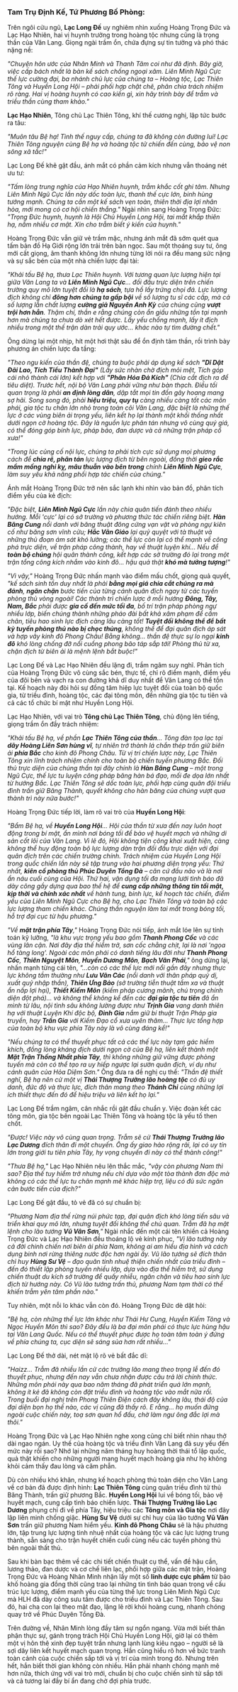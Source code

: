 ### Tam Trụ Định Kế, Tứ Phương Bố Phòng:

Trên ngôi cửu ngũ, **Lạc Long Đế** uy nghiêm nhìn xuống Hoàng Trọng Đức và Lạc Hạo Nhiên, hai vị huynh trưởng trong hoàng tộc nhưng cũng là trọng thần của Văn Lang. Giọng ngài trầm ổn, chứa đựng sự tin tưởng và phó thác nặng nề:

_"Chuyện hôn ước của Nhân Minh và Thanh Tâm coi như đã định. Bây giờ, việc cấp bách nhất là bàn kế sách chống ngoại xâm. Liên Minh Ngũ Cực thế lực cường đại, ba nhánh chủ lực của chúng ta – Hoàng tộc, Lạc Thiên Tông và Huyền Long Hội – phải phối hợp chặt chẽ, phân chia trách nhiệm rõ ràng. Hai vị hoàng huynh có cao kiến gì, xin hãy trình bày để trẫm và triều thần cùng tham khảo."_

**Lạc Hạo Nhiên**, Tông chủ Lạc Thiên Tông, khí thế cương nghị, lập tức bước ra tâu:

_"Muôn tâu Bệ hạ! Tình thế nguy cấp, chúng ta đã không còn đường lui! Lạc Thiên Tông nguyện cùng Bệ hạ và hoàng tộc tử chiến đến cùng, bảo vệ non sông xã tắc!"_

Lạc Long Đế khẽ gật đầu, ánh mắt có phần cảm kích nhưng vẫn thoáng nét ưu tư:

_"Tấm lòng trung nghĩa của Hạo Nhiên huynh, trẫm khắc cốt ghi tâm. Nhưng Liên Minh Ngũ Cực lần này dốc toàn lực, thanh thế cực lớn, binh hùng tướng mạnh. Chúng ta cần một kế sách vẹn toàn, thiên thời địa lợi nhân hòa, mới mong có cơ hội chiến thắng."_ Ngài nhìn sang Hoàng Trọng Đức: _"Trọng Đức huynh, huynh là Hội Chủ Huyền Long Hội, tai mắt khắp thiên hạ, nắm nhiều cơ mật. Xin cho trẫm biết ý kiến của huynh."_

Hoàng Trọng Đức vẫn giữ vẻ trầm mặc, nhưng ánh mắt đã sớm quét qua tấm bản đồ Hạ Giới rộng lớn trải trên bàn ngọc. Sau một thoáng suy tư, ông mới cất giọng, âm thanh không lớn nhưng từng lời nói ra đều mang sức nặng và sự sắc bén của một nhà chiến lược đại tài:

_"Khải tấu Bệ hạ, thưa Lạc Thiên huynh. Với tương quan lực lượng hiện tại giữa Văn Lang ta và **Liên Minh Ngũ Cực**... đối đầu trực diện trên chiến trường quy mô lớn tuyệt đối là **hạ sách**, tựa hồ lấy trứng chọi đá. Lực lượng địch không chỉ **đông hơn chúng ta gấp bội** về số lượng tu sĩ các cấp, mà cả số lượng lẫn chất lượng **cường giả Nguyên Anh Kỳ** của chúng cũng **vượt trội hơn hẳn**. Thậm chí, thần e rằng chúng còn ẩn giấu những tồn tại mạnh hơn mà chúng ta chưa dò xét hết được. Lấy yếu chống mạnh, lấy ít địch nhiều trong một thế trận dàn trải quy ước... khác nào tự tìm đường chết."_

Ông dừng lại một nhịp, hít một hơi thật sâu để ổn định tâm thần, rồi trình bày phương án chiến lược đa tầng:

_"Theo ngu kiến của thần đệ, chúng ta buộc phải áp dụng kế sách **"Dĩ Dật Đãi Lao, Tích Tiểu Thành Đại"** (Lấy sức nhàn chờ địch mỏi mệt, Tích góp cái nhỏ thành cái lớn) kết hợp với **"Phân Hóa Đả Kích"** (Chia cắt địch ra để tiêu diệt). Trước hết, nội bộ Văn Lang phải vững như bàn thạch. Điều tối quan trọng là phải **an định lòng dân**, dập tắt mọi tin đồn gây hoang mang sợ hãi. Song song đó, phải **hiệu triệu, quy tụ** càng nhiều càng tốt các môn phái, gia tộc tu chân lớn nhỏ trong toàn cõi Văn Lang, đặc biệt là những thế lực ở các vùng biên ải trọng yếu, liên kết họ lại thành một khối thống nhất dưới ngọn cờ hoàng tộc. Đây là nguồn lực phân tán nhưng vô cùng quý giá, có thể đóng góp binh lực, pháp bảo, đan dược và cả những trận pháp cổ xưa!"_

_"Trong lúc củng cố nội lực, chúng ta phải tích cực sử dụng mọi phương cách để **chia rẽ, phân tán** lực lượng địch từ bên ngoài, đồng thời **gieo rắc mầm mống nghi kỵ, mâu thuẫn vào bên trong** chính **Liên Minh Ngũ Cực**, làm suy yếu khả năng phối hợp tác chiến của chúng."_

Ánh mắt Hoàng Trọng Đức trở nên sắc lạnh khi nhìn vào bản đồ, phân tích điểm yếu của kẻ địch:

_"Đặc biệt, **Liên Minh Ngũ Cực** lần này chia quân tiến đánh theo nhiều hướng. Mỗi 'cực' lại có sở trường và phương thức tác chiến riêng biệt. **Hàn Băng Cung** nổi danh với băng thuật đông cứng vạn vật và phòng ngự kiên cố như băng sơn vĩnh cửu; **Hắc Vân Giáo** lại quỷ quyệt với tà thuật và những thủ đoạn ám sát khó lường; các thế lực còn lại có thể mạnh về công phá trực diện, về trận pháp công thành, hay về thuật luyện khí... Nếu để **toàn bộ chúng** hội quân thành công, kết hợp các sở trường đó lại trong một trận tổng công kích nhắm vào kinh đô... hậu quả thật **khó mà tưởng tượng**!"_

_"Vì vậy,"_ Hoàng Trọng Đức nhấn mạnh vào điểm mấu chốt, giọng quả quyết, _"kế sách sinh tồn duy nhất là phải **bằng mọi giá chia cắt chúng ra mà đánh**, **ngăn chặn** bước tiến của từng cánh quân địch ngay từ các tuyến phòng thủ vòng ngoài! Các thành trì chiến lược ở mỗi hướng **Đông, Tây, Nam, Bắc** phải được **gia cố đến mức tối đa**, bố trí trận pháp phòng ngự nhiều lớp, biến chúng thành những pháo đài bất khả xâm phạm để cầm chân, tiêu hao sinh lực địch càng lâu càng tốt! **Tuyệt đối không thể để bất kỳ tuyến phòng thủ nào bị chọc thủng**, không thể để đại quân địch áp sát và hợp vây kinh đô Phong Châu! Bằng không... thần đệ thực sự lo ngại **kinh đô** khó lòng chống đỡ nổi cuồng phong bão táp sắp tới! Phòng thủ từ xa, chặn địch từ biên ải là mệnh lệnh bắt buộc!"_

Lạc Long Đế và Lạc Hạo Nhiên đều lặng đi, trầm ngâm suy nghĩ. Phân tích của Hoàng Trọng Đức vô cùng sắc bén, thực tế, chỉ rõ điểm mạnh, điểm yếu của đôi bên và vạch ra con đường khả dĩ duy nhất để Văn Lang có thể tồn tại. Kế hoạch này đòi hỏi sự đồng tâm hiệp lực tuyệt đối của toàn bộ quốc gia, từ triều đình, hoàng tộc, các đại tông môn, đến những gia tộc tu tiên và cả các tổ chức bí mật như Huyền Long Hội.

Lạc Hạo Nhiên, với vai trò **Tông chủ Lạc Thiên Tông**, chủ động lên tiếng, giọng trầm ổn đầy trách nhiệm:

_"Khải tấu Bệ hạ, về phần **Lạc Thiên Tông của thần**... Tông đàn tọa lạc tại **dãy Hoàng Liên Sơn hùng vĩ**, tự nhiên trở thành lá chắn thép trấn giữ biên ải **phía Bắc** cho kinh đô Phong Châu. Từ vị trí chiến lược này, Lạc Thiên Tông xin lĩnh trách nhiệm chính cho toàn bộ chiến tuyến phương Bắc. Đối thủ trực diện của chúng thần tại đây chính là **Hàn Băng Cung** – một trong Ngũ Cực, thế lực tu luyện công pháp băng hàn bá đạo, mối đe dọa lớn nhất từ hướng Bắc. Lạc Thiên Tông sẽ dốc toàn lực, phối hợp cùng quân đội triều đình trấn giữ _Băng Thành_, quyết không cho hàn băng của chúng vượt qua thành trì này nửa bước!"_

Hoàng Trọng Đức tiếp lời, làm rõ vai trò của **Huyền Long Hội**:

_"Bẩm Bệ hạ, về **Huyền Long Hội**... Hội của thần từ xưa đến nay luôn hoạt động trong bí mật, ẩn mình nơi bóng tối để bảo vệ huyết mạch và những di sản cốt lõi của Văn Lang. Vì lẽ đó, Hội không tiện công khai xuất hiện, càng không thể huy động toàn bộ lực lượng dàn trận đối đầu trực diện với đại quân địch trên các chiến trường chính. Trách nhiệm của Huyền Long Hội trong quốc chiến lần này sẽ tập trung vào hai phương diện trọng yếu: Thứ nhất, **kiên cố phòng thủ Phúc Duyên Tổng Đà** – căn cứ đầu não và là nơi ẩn náu cuối cùng của Hội. Thứ hai, vận dụng tối đa mạng lưới tình báo đã dày công gầy dựng qua bao thế hệ để **cung cấp những thông tin tối mật, kịp thời và chính xác nhất** về hành tung, binh lực, kế hoạch tác chiến, điểm yếu của Liên Minh Ngũ Cực cho Bệ hạ, cho Lạc Thiên Tông và toàn bộ các lực lượng tham chiến khác. Chúng thần nguyện làm tai mắt trong bóng tối, hỗ trợ đại cục từ hậu phương."_

_"Về **mặt trận phía Tây**,"_ Hoàng Trọng Đức nói tiếp, ánh mắt lóe lên sự tính toán kỹ lưỡng, _"là khu vực trọng yếu bao gồm **Thanh Phong Cốc** và các vùng lân cận. Nơi đây địa thế hiểm trở, sơn cốc chằng chịt, lại là nơi 'ngọa hổ tàng long'. Ngoài các môn phái có danh tiếng lâu đời như **Thanh Phong Cốc**, **Thiên Nguyệt Môn**, **Huyền Dương Môn**, **Bạch Vân Phái**,"_ ông dừng lại, nhấn mạnh từng cái tên, _"...còn có các thế lực mới nổi gần đây nhưng thực lực không tầm thường như **Lưu Vân Các** (nổi danh với thân pháp quỷ dị, xuất quỷ nhập thần), **Thiên Ưng Bảo** (sở trường tiễn thuật tầm xa và thuật ẩn nấp lợi hại), **Thiết Kiếm Môn** (kiếm pháp cương mãnh, chú trọng chính diện đột phá)... và không thể không kể đến các **đại gia tộc tu tiên** đã ẩn mình từ lâu, nội tình sâu không lường được như **Trịnh Gia** vang danh thiên hạ với thuật Luyện Khí độc bộ, **Đinh Gia** nắm giữ bí thuật Trận Pháp gia truyền, hay **Trần Gia** với Kiếm Đạo cổ xưa uyên thâm... Thực lực tổng hợp của toàn bộ khu vực phía Tây này là vô cùng đáng kể!"_

_"Nếu chúng ta có thể thuyết phục tất cả các thế lực này tạm gác hiềm khích, đồng lòng kháng địch dưới ngọn cờ của Bệ hạ, liên kết thành một **Mặt Trận Thống Nhất phía Tây**, thì không những giữ vững được phòng tuyến mà còn có thể tạo ra uy hiếp ngược lại sườn quân địch, ví dụ như cánh quân của Hỏa Diệm Sơn."_ Ông đưa ra đề nghị cụ thể: _"Thần đệ thiết nghĩ, Bệ hạ nên cử một vị **Thái Thượng Trưởng lão hoàng tộc** có đủ uy danh, đức độ và thực lực, đích thân mang theo **Thánh Chỉ** cùng những lợi ích thiết thực đến đó để hiệu triệu và liên kết họ lại."_

Lạc Long Đế trầm ngâm, cân nhắc rồi gật đầu chuẩn y. Việc đoàn kết các tông môn, gia tộc bên ngoài Lạc Thiên Tông và hoàng tộc là yếu tố then chốt.

_"Được! Việc này vô cùng quan trọng. Trẫm sẽ cử **Thái Thượng Trưởng lão Lạc Dương** đích thân đi một chuyến. Ông ấy giao hảo rộng rãi, lại có uy tín lớn trong giới tu tiên phía Tây, hy vọng chuyến đi này có thể thành công!"_

_"Thưa Bệ hạ,"_ Lạc Hạo Nhiên nêu lên thắc mắc, _"vậy còn phương Nam thì sao? Địa thế tuy hiểm trở nhưng nếu chỉ dựa vào một tòa thành đơn độc mà không có các thế lực tu chân mạnh mẽ khác hiệp trợ, liệu có đủ sức ngăn cản bước tiến của địch?"_

Lạc Long Đế gật đầu, tỏ vẻ đã có sự chuẩn bị:

_"Phương Nam địa thế rừng núi phức tạp, đại quân địch khó lòng tiến sâu và triển khai quy mô lớn, nhưng tuyệt đối không thể chủ quan. Trẫm đã hạ mật lệnh cho lão tướng **Vũ Vân Sơn**,"_ Ngài nhắc đến một cái tên khiến cả Hoàng Trọng Đức và Lạc Hạo Nhiên đều thoáng lộ vẻ kính phục, _"Vị lão tướng này cả đời chinh chiến nơi biên ải phía Nam, không ai am hiểu địa hình và cách dụng binh nơi rừng thiêng nước độc hơn ngài ấy. Vũ lão tướng sẽ đích thân chỉ huy **Hùng Sư Vệ** – đạo quân tinh nhuệ thiện chiến nhất của triều đình – đến đó thiết lập phòng tuyến nhiều lớp, dựa vào địa thế hiểm trở, sử dụng chiến thuật du kích sở trường để quấy nhiễu, ngăn chặn và tiêu hao sinh lực địch từ hướng này. Có Vũ lão tướng trấn thủ, phương Nam tạm thời có thể khiến trẫm yên tâm phần nào."_

Tuy nhiên, một nỗi lo khác vẫn còn đó. Hoàng Trọng Đức dè dặt hỏi:

_"Bệ hạ, còn những thế lực lớn khác như Thái Hư Cung, Huyền Kiếm Tông và Ngọc Huyền Môn thì sao? Đây đều là ba đại môn phái có thực lực hùng hậu tại Văn Lang Quốc. Nếu có thể thuyết phục được họ toàn tâm toàn ý đứng về phía chúng ta, cục diện sẽ sáng sủa hơn rất nhiều..."_

Lạc Long Đế thở dài, nét mặt lộ rõ vẻ bất đắc dĩ:

_"Haizz... Trẫm đã nhiều lần cử các trưởng lão mang theo trọng lễ đến đó thuyết phục, nhưng đến nay vẫn chưa nhận được câu trả lời chính thức. Những môn phái này qua bao năm tháng đã phát triển quá lớn mạnh, không ít kẻ đã không còn đặt triều đình và hoàng tộc vào mắt nữa rồi. Trong buổi đại nghị trên Phong Thiên Điện cách đây không lâu, thái độ của đại diện bọn họ thế nào, các vị cũng đã thấy rõ. E rằng... họ muốn đứng ngoài cuộc chiến này, toạ sơn quan hổ đấu, chờ làm ngư ông đắc lợi mà thôi."_

Hoàng Trọng Đức và Lạc Hạo Nhiên nghe xong cũng chỉ biết nhìn nhau thở dài ngao ngán. Uy thế của hoàng tộc và triều đình Văn Lang đã suy yếu đến mức này rồi sao? Nhớ lại những năm tháng huy hoàng thời thái tổ lập quốc, quả thật khiến cho những người mang huyết mạch hoàng gia như họ không khỏi cảm thấy đau lòng và căm phẫn.

Dù còn nhiều khó khăn, nhưng kế hoạch phòng thủ toàn diện cho Văn Lang về cơ bản đã được định hình: **Lạc Thiên Tông** cùng quân triều đình tử thủ Băng Thành, trấn giữ phương Bắc. **Huyền Long Hội** lui về bóng tối, bảo vệ huyết mạch, cung cấp tình báo chiến lược. **Thái Thượng Trưởng lão Lạc Dương** phụng chỉ đi về phía Tây, hiệu triệu các **Tông môn và Gia tộc** nơi đây lập liên minh chống giặc. **Hùng Sư Vệ** dưới sự chỉ huy của lão tướng **Vũ Vân Sơn** trấn giữ phương Nam hiểm yếu. **Kinh đô Phong Châu** sẽ là hậu phương lớn, tập trung lực lượng tinh nhuệ nhất của hoàng tộc và các lực lượng trung thành, sẵn sàng cho trận huyết chiến cuối cùng nếu các tuyến phòng thủ bên ngoài thất thủ.

Sau khi bàn bạc thêm về các chi tiết chiến thuật cụ thể, vấn đề hậu cần, lương thảo, đan dược và cơ chế liên lạc, phối hợp giữa các mặt trận, Hoàng Trọng Đức và Hoàng Nhân Minh nhận lấy một số **linh dược cực phẩm** từ bảo khố hoàng gia đồng thời cũng trao lại những tin tình báo quan trọng về cấu trúc lực lượng, điểm mạnh yếu của từng thế lực trong Liên Minh Ngũ Cực mà HLH đã dày công sưu tầm được cho triều đình và Lạc Thiên Tông. Sau đó, hai cha con lại theo mật đạo, lặng lẽ rời khỏi hoàng cung, nhanh chóng quay trở về Phúc Duyên Tổng Đà.

Trên đường về, Nhân Minh lòng đầy tâm sự ngổn ngang. Vừa mới biết thân phận thực sự, gánh trọng trách Hội Chủ Huyền Long Hội, giờ lại có thêm một vị hôn thê xinh đẹp tuyệt trần nhưng lạnh lùng kiêu ngạo – người sẽ là sợi dây liên kết huyết mạch quan trọng. Hắn cũng hiểu rõ hơn về bức tranh toàn cảnh của cuộc chiến sắp tới và vị trí của mình trong đó. Nhưng trên hết, hắn biết thời gian không còn nhiều. Hắn phải nhanh chóng mạnh mẽ hơn nữa, thích ứng với vai trò mới, chuẩn bị cho cuộc chiến sinh tử sắp tới và cả tương lai đầy bí ẩn đang chờ đợi phía trước.
